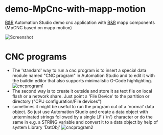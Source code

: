 # demo-MpCnc-with-mapp-motion
[B&amp;R](https://www.br-automation.com) Automation Studio 
demo cnc application with [B&amp;R](https://www.br-automation.com) mapp components (MpCNC based on mapp motion)

![Screenshot](https://github.com/hilch/demo-MpCnc-with-mapp-motion-/blob/master/doc/screenshot.PNG)

# CNC programs
- The 'standard' way to run a cnc program is to insert a special data module named "CNC program" in Automation Studio and to edit it with the buildin editor that also supports minimalistic G-Code highlighting.
![cncprogram1](https://github.com/hilch/demo-MpCnc-with-mapp-motion-/blob/master/doc/cncprogram1.png)
- The second way is to create it outside and store it as text file on local flash or a network share. Just point a 'File Device' to the partition or directory ("CPU configuration/File devices")
- sometimes it might be useful to run the program out of a 'normal' data object. So just use Automation Studio and create a data object with unterminated strings followed by a single LF ('\n') character or do the same in e.g. a STRING variable and convert it to a data object by help of system Library 'DatObj'
![cncprogram2](https://github.com/hilch/demo-MpCnc-with-mapp-motion-/blob/master/doc/cncprogram2.png)


